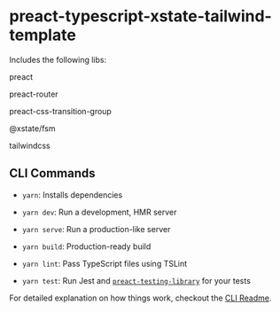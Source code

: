 # preact-typescript-xstate-tailwind-template

Includes the following libs:

preact

preact-router

preact-css-transition-group

@xstate/fsm

tailwindcss

## CLI Commands
*   `yarn`: Installs dependencies

*   `yarn dev`: Run a development, HMR server

*   `yarn serve`: Run a production-like server

*   `yarn build`: Production-ready build

*   `yarn lint`: Pass TypeScript files using TSLint

*   `yarn test`: Run Jest and [`preact-testing-library`](https://github.com/testing-library/preact-testing-library) for your tests


For detailed explanation on how things work, checkout the [CLI Readme](https://github.com/developit/preact-cli/blob/master/README.md).
